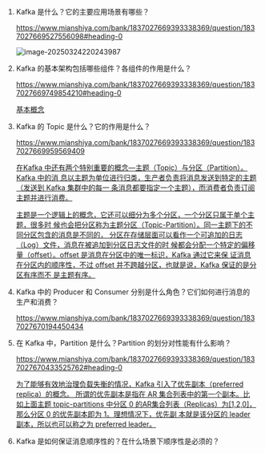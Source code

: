 1. Kafka 是什么？它的主要应用场景有哪些？

   https://www.mianshiya.com/bank/1837027669393338369/question/1837027669527556098#heading-0

   ![image-20250324220243987](https://cdn.jsdelivr.net/gh/WeiXinao/imgBed2@main/img/202503242202098.png)

2. Kafka 的基本架构包括哪些组件？各组件的作用是什么？

   https://www.mianshiya.com/bank/1837027669393338369/question/1837027669749854210#heading-0

   [基本概念](obsidian://bookmaster?type=open-book&bid=YWTEdUtRlloIhgin&aid=40c21eaf-7fea-059e-f32b-5cfb47585a05&page=14)

3. Kafka 的 Topic 是什么？它的作用是什么？

   https://www.mianshiya.com/bank/1837027669393338369/question/1837027669959569409

   [在Kafka 中还有两个特别重要的概念—主题（Topic）与分区（Partition）。Kafka 中的消
   息以主题为单位进行归类，生产者负责将消息发送到特定的主题（发送到 Kafka 集群中的每一
   条消息都要指定一个主题），而消费者负责订阅主题并进行消费。](obsidian://bookmaster?type=open-book&bid=YWTEdUtRlloIhgin&aid=a3eef82b-7fa0-05f0-b24d-3b413f6ce46f&page=15)

   [主题是一个逻辑上的概念，它还可以细分为多个分区，一个分区只属于单个主题，很多时
   候也会把分区称为主题分区（Topic-Partition）。同一主题下的不同分区包含的消息是不同的，
   分区在存储层面可以看作一个可追加的日志（Log）文件，消息在被追加到分区日志文件的时
   候都会分配一个特定的偏移量（offset）。offset 是消息在分区中的唯一标识，Kafka 通过它来保
   证消息在分区内的顺序性，不过 offset 并不跨越分区，也就是说，Kafka 保证的是分区有序而不
   是主题有序。](obsidian://bookmaster?type=open-book&bid=YWTEdUtRlloIhgin&aid=fe710493-8c79-b588-1f6d-ea27d8cc1112&page=15)

4. Kafka 中的 Producer 和 Consumer 分别是什么角色？它们如何进行消息的生产和消费？

   https://www.mianshiya.com/bank/1837027669393338369/question/1837027670194450434

5. 在 Kafka 中，Partition 是什么？Partition 的划分对性能有什么影响？

   https://www.mianshiya.com/bank/1837027669393338369/question/1837027670433525762#heading-0

   [为了能够有效地治理负载失衡的情况，Kafka 引入了优先副本（preferred replica）的概念。
   所谓的优先副本是指在 AR 集合列表中的第一个副本。比如上面主题 topic-partitions 中分区 0
   的AR集合列表（Replicas）为[1,2,0]，那么分区 0 的优先副本即为 1。理想情况下，优先副
   本就是该分区的 leader 副本，所以也可以称之为 preferred leader。](obsidian://bookmaster?type=open-book&bid=YWTEdUtRlloIhgin&aid=08ee8bef-4943-c714-8b39-46f4ccd485e0&page=146)

6. Kafka 是如何保证消息顺序性的？在什么场景下顺序性是必须的？

   